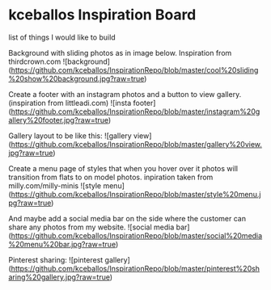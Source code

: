 # kceballos Inspiration Board
list of things I would like to build 

Background with sliding photos as in image below. Inspiration from thirdcrown.com
![background] (https://github.com/kceballos/InspirationRepo/blob/master/cool%20sliding%20show%20background.jpg?raw=true)

Create a footer with an instagram photos and a button to view gallery.(inspiration from littleadi.com)
![insta footer] (https://github.com/kceballos/InspirationRepo/blob/master/instagram%20gallery%20footer.jpg?raw=true)

Gallery layout to be like this:
![gallery view] (https://github.com/kceballos/InspirationRepo/blob/master/gallery%20view.jpg?raw=true)

Create a menu page of styles that when you hover over it photos will transition from flats to on model photos.
inpiration taken from milly.com/milly-minis
![style menu] (https://github.com/kceballos/InspirationRepo/blob/master/style%20menu.jpg?raw=true)

And maybe add a social media bar on the side where the customer can share any photos from my website. 
![social media bar] (https://github.com/kceballos/InspirationRepo/blob/master/social%20media%20menu%20bar.jpg?raw=true)

Pinterest sharing:
![pinterest gallery] (https://github.com/kceballos/InspirationRepo/blob/master/pinterest%20sharing%20gallery.jpg?raw=true)
